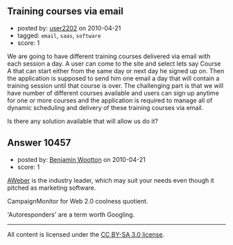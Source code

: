 ## Training courses via email

- posted by: [user2202](https://stackexchange.com/users/-1/2202-user2202) on 2010-04-21
- tagged: `email`, `saas`, `software`
- score: 1

We are going to have different training courses delivered via email with each session a day. A user can come to the site and select lets say Course A that can start either from the same day or next day he signed up on. Then the application is supposed to send him one email a day that will contain a training session until that course is over. The challenging part is that we will have number of different courses available and users can sign up anytime for one or more courses and the application is required to manage all of dynamic scheduling and delivery of these training courses via email.

Is there any solution available that will allow us do it?


## Answer 10457

- posted by: [Benjamin Wootton](https://stackexchange.com/users/-1/2094-benjamin-wootton) on 2010-04-21
- score: 1

<p><a href="http://www.aweber.com/" rel="nofollow">AWeber</a> is the industry leader, which may suit your needs even though it pitched as marketing software.</p>

<p>CampaignMonitor for Web 2.0 coolness quotient.</p>

<p>'Autoresponders' are a term worth Googling.</p>




---

All content is licensed under the [CC BY-SA 3.0 license](https://creativecommons.org/licenses/by-sa/3.0/).
